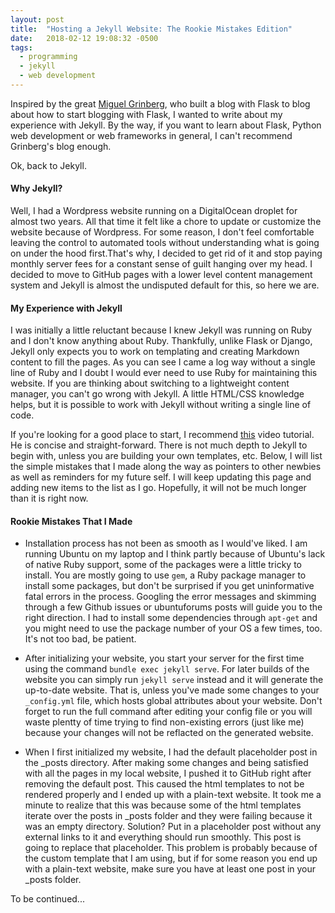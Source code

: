 ```yaml
---
layout: post
title:  "Hosting a Jekyll Website: The Rookie Mistakes Edition"
date:   2018-02-12 19:08:32 -0500
tags:
  - programming
  - jekyll
  - web development
---
```


Inspired by the great <a href="https://blog.miguelgrinberg.com/index" target="_blank">Miguel Grinberg</a>, who built a blog with Flask to blog about how to start blogging with Flask, I wanted to write about my experience with Jekyll. By the way, if you want to learn about Flask, Python web development or web frameworks in general, I can't recommend Grinberg's blog enough. 

Ok, back to Jekyll.

#### Why Jekyll? ####
Well, I had a Wordpress website running on a DigitalOcean droplet for almost two years. All that time it felt like a chore to update or customize the website because of Wordpress. For some reason, I don't feel comfortable leaving the control to automated tools without understanding what is going on under the hood first.That's why, I decided to get rid of it and stop paying monthly server fees for a constant sense of guilt hanging over my head. I decided to move to GitHub pages with a lower level content management system and Jekyll is almost the undisputed default for this, so here we are. 

#### My Experience with Jekyll ####
I was initially a little reluctant because I knew Jekyll was running on Ruby and I don't know anything about Ruby. Thankfully, unlike Flask or Django, Jekyll only expects you to work on templating and creating Markdown content to fill the pages. As you can see I came a log way without a single line of Ruby and I doubt I would ever need to use Ruby for maintaining this website. If you are thinking about switching to a lightweight content manager, you can't go wrong with Jekyll. A little HTML/CSS knowledge helps, but it is possible to work with Jekyll without writing a single line of code.

If you're looking for a good place to start, I recommend <a href="https://www.youtube.com/watch?v=T1itpPvFWHI&list=PLLAZ4kZ9dFpOPV5C5Ay0pHaa0RJFhcmcB" target="_blank">this</a> video tutorial. He is concise and straight-forward. There is not much depth to Jekyll to begin with, unless you are building your own templates, etc. Below, I will list the simple mistakes that I made along the way as pointers to other newbies as well as reminders for my future self. I will keep updating this page and adding new items to the list as I go. Hopefully, it will not be much longer than it is right now.

#### Rookie Mistakes That I Made ####

* Installation process has not been as smooth as I would've liked. I am running Ubuntu on my laptop and I think partly because of Ubuntu's lack of native Ruby support, some of the packages were a little tricky to install. You are mostly going to use `gem`, a Ruby package manager to install some packages, but don't be surprised if you get uninformative fatal errors in the process. Googling the error messages and skimming through a few Github issues or ubuntuforums posts will guide you to the right direction. I had to install some dependencies through `apt-get` and you might need to use the package number of your OS a few times, too. It's not too bad, be patient.

* After initializing your website, you start your server for the first time using the command `bundle exec jekyll serve`. For later builds of the website you can simply run `jekyll serve` instead and it will generate the up-to-date website. That is, unless you've made some changes to your `_config.yml` file, which hosts global attributes about your website. Don't forget to run the full command after editing your config file or you will waste plentty of time trying to find non-existing errors (just like me) because your changes will not be reflacted on the generated website.

* When I first initialized my website, I had the default placeholder post in the _posts directory. After making some changes and being satisfied with all the pages in my local website, I pushed it to GitHub right after removing the default post. This caused the html templates to not be rendered properly and I ended up with a plain-text website. It took me a minute to realize that this was because some of the html templates iterate over the posts in _posts folder and they were failing because it was an empty directory. Solution? Put in a placeholder post without any external links to it and everything should run smoothly. This post is going to replace that placeholder. This problem is probably because of the custom template that I am using, but if for some reason you end up with a plain-text website, make sure you have at least one post in your _posts folder.

To be continued...